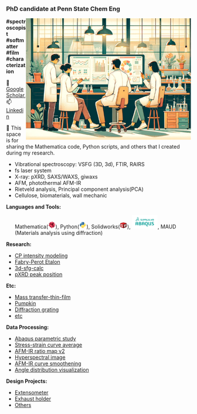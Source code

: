 <h3 align="left">PhD candidate at Penn State Chem Eng </h3>
  <img align="right" alt="Coding" width="450" src="https://github.com/JasonL1422/Images/blob/main/main3.png">

**#spectroscopist #softmatter #film #characterization**

🔬 [Google Scholar](https://scholar.google.com/citations?user=D79p8IoAAAAJ&hl=en&oi=ao),
📫 [Linkedin](http://www.linkedin.com/in/jongcheol-lee2)</li>

🌱 This space is for sharing the Mathematica code, Python scripts, and others that I created during my research.</li>

<ul>
  <li>Vibrational spectroscopy: VSFG (3D, 3d), FTIR, RAIRS
  <li>fs laser system
  <li>X-ray: pXRD, SAXS/WAXS, giwaxs
  <li>AFM, photothermal AFM-IR
  <li>Rietveld analysis, Principal component analysis(PCA)
  <li>Cellulose, biomaterials, wall mechanic
</ul>

**Languages and Tools:**
<ul>
Mathematica(<img src="https://github.com/JasonL1422/Images/blob/main/mathematica.png" alt="Mathematica" width="20">),
Python(<img src="https://raw.githubusercontent.com/devicons/devicon/master/icons/python/python-original.svg" alt="python" width="20"/>),
Solidworks(<img src="https://github.com/JasonL1422/Images/blob/main/sw2.png" alt="SolidWorks" width="20"/>),
<img src="https://github.com/JasonL1422/Images/blob/main/Abaqus.png" alt="Abaqus" width="70"/>,
MAUD (Materials analysis using diffraction)
</ul>


**Research:**
<ul>
    <li><a href="https://github.com/JasonL1422/Optical-modeling-for-crossed-polarization-microscopy-intensity/blob/main/README.md">CP intensity modeling</a></li>
    <li><a href="https://github.com/JasonL1422/Fabry-Perot-Etalon/blob/main/README.md">Fabry-Perot Etalon</a></li>
    <li><a href="https://github.com/JasonL1422/3d-sfg-cal/blob/main/README.md">3d-sfg-calc</a></li>
    <li><a href="https://github.com/JasonL1422/PXRD-peak-pos/blob/main/README.md">pXRD peak position</a></li>
</ul>

**Etc:**
<ul>
    <li><a href="https://github.com/JasonL1422/mass-transfer-through-a-thin-film/blob/main/README.md">Mass transfer-thin-film</a>
    <li><a href="https://github.com/JasonL1422/pumpkin/blob/main/README.md">Pumpkin</a>
    <li><a href="https://github.com/JasonL1422/diffraction-grating/blob/main/README.md">Diffraction grating</a>
    <li><a href="https://github.com/JasonL1422/etc/blob/main/README.md">etc</a>
</ul>

**Data Processing:**
<ul>
    <li><a href="https://github.com/JasonL1422/Py-script-for-FEA-in-Abaqus/blob/main/README.md">Abaqus parametric study</a></li>
    <li><a href="https://github.com/JasonL1422/Avg_stress-strain_interpolation/blob/main/README.md">Stress-strain curve average</a></li>
    <li><a href="https://github.com/JasonL1422/AFM-IR-ratiomap-v2/blob/main/README.md">AFM-IR ratio map v2</a></li>
    <li><a href="https://github.com/JasonL1422/hyperspectral-image-data-processing-through-Mathematica/blob/main/README.md">Hyperspectral image</a></li>
    <li><a href="https://github.com/JasonL1422/AFM-IR-spectra-smoothening/blob/main/README.md">AFM-IR curve smoothening</a></li>
    <li><a href="https://github.com/JasonL1422/fiber-distribution/blob/main/README.md">Angle distribution visualization</a></li>
</ul>

**Design Projects:**
<ul>
    <li><a href="https://github.com/JasonL1422/Extensometer/blob/main/README.md">Extensometer</a></li>
    <li><a href="https://github.com/JasonL1422/Exhaust-holder/blob/main/README.md">Exhaust holder</a></li>
    <li><a href="https://github.com/JasonL1422/SolidWorks-CAD/blob/main/README.md">Others</a></li>
</ul>

